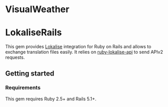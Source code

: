 # VisualWeather

# LokaliseRails
This gem provides [Lokalise](http://lokalise.com) integration for Ruby on Rails and allows to exchange translation files easily. It relies on [ruby-lokalise-api](https://lokalise.github.io/ruby-lokalise-api) to send APIv2 requests.
## Getting started
### Requirements
This gem requires Ruby 2.5+ and Rails 5.1+.
